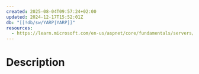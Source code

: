 ```yaml
---
created: 2025-08-04T09:57:24+02:00
updated: 2024-12-17T15:52:01Z
db: "[[!db/sw/YARP|YARP]]"
resources:
  - https://learn.microsoft.com/en-us/aspnet/core/fundamentals/servers/yarp/yarp-overview
---
```

# Description
